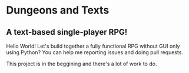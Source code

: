 # Dungeons and Texts
## A text-based single-player RPG!

Hello World! Let's build together a fully functional RPG without GUI only using Python?
You can help me reporting issues and doing pull requests.

This project is in the beggining and there's a lot of work to do.
